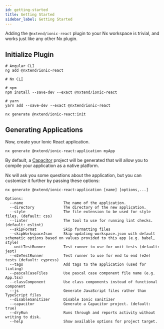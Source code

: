 ```yaml
---
id: getting-started
title: Getting Started
sidebar_label: Getting Started
---
```


Adding the `@nxtend/ionic-react` plugin to your Nx workspace is trivial, and works just like any other Nx plugin.

## Initialize Plugin

```
# Angular CLI
ng add @nxtend/ionic-react
```

```
# Nx CLI

# npm
npm install --save-dev --exact @nxtend/ionic-react

# yarn
yarn add --save-dev --exact @nxtend/ionic-react

nx generate @nxtend/ionic-react:init
```

## Generating Applications

Now, create your Ionic React application.

```
nx generate @nxtend/ionic-react:application myApp
```

By default, a [Capacitor](../../docs/capacitor/overview.md) project will be generated that will allow you to compile your application as a native platform.

Nx will ask you some questions about the application, but you can customize it further by passing these options:

```
nx generate @nxtend/ionic-react:application [name] [options,...]

Options:
  --name                  The name of the application.
  --directory             The directory of the new application.
  --style                 The file extension to be used for style files. (default: css)
  --linter                The tool to use for running lint checks. (default: eslint)
  --skipFormat            Skip formatting files
  --skipWorkspaceJson     Skip updating workspace.json with default schematic options based on values provided to this app (e.g. babel, style)
  --unitTestRunner        Test runner to use for unit tests (default: jest)
  --e2eTestRunner         Test runner to use for end to end (e2e) tests (default: cypress)
  --tags                  Add tags to the application (used for linting)
  --pascalCaseFiles       Use pascal case component file name (e.g. App.tsx)
  --classComponent        Use class components instead of functional component
  --js                    Generate JavaScript files rather than TypeScript files
  --disableSanitizer      Disable Ionic sanitizer
  --capacitor             Generate a Capacitor project. (default: true)
  --dryRun                Runs through and reports activity without writing to disk.
  --help                  Show available options for project target.
```
